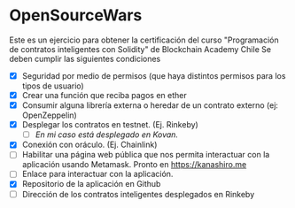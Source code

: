# OpenSourceWars

Este es un ejercicio para obtener la certificación del curso "Programación de contratos inteligentes con Solidity" de Blockchain Academy Chile
Se deben cumplir las siguientes condiciones

- [x] Seguridad por medio de permisos (que haya distintos permisos para los tipos de usuario)
- [x] Crear una función que reciba pagos en ether
- [X] Consumir alguna librería externa o heredar de un contrato externo (ej: OpenZeppelin)
- [x] Desplegar los contratos en testnet. (Ej. Rinkeby)
  - [ ] *En mi caso está desplegado en Kovan.*
- [x] Conexión con oráculo. (Ej. Chainlink)
- [ ] Habilitar una página web pública que nos permita interactuar con la aplicación usando Metamask. Pronto en https://kanashiro.me
- [ ] Enlace para interactuar con la aplicación.
- [x] Repositorio de la aplicación en Github
- [ ] Dirección de los contratos inteligentes desplegados en Rinkeby
